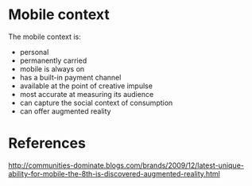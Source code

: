 # Mobile context #

The mobile context is:
  * personal
  * permanently carried
  * mobile is always on
  * has a built-in payment channel
  * available at the point of creative impulse
  * most accurate at measuring its audience
  * can capture the social context of consumption
  * can offer augmented reality

# References #
http://communities-dominate.blogs.com/brands/2009/12/latest-unique-ability-for-mobile-the-8th-is-discovered-augmented-reality.html